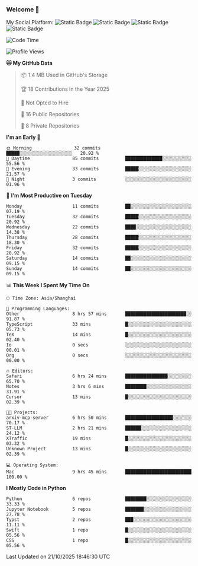 ### Welcome 👋

<!--
**CheneyNine/CheneyNine** is a ✨ _special_ ✨ repository because its `README.md` (this file) appears on your GitHub profile.

Here are some ideas to get you started:

- 🔭 I’m currently working on ...
- 🌱 I’m currently learning ...
- 👯 I’m looking to collaborate on ...
- 🤔 I’m looking for help with ...
- 💬 Ask me about ...
- 📫 How to reach me: ...
- 😄 Pronouns: ...
- ⚡ Fun fact: ...
-->

My Social Platform:
![Static Badge](https://img.shields.io/badge/_-CheneyNine-black?style=flat&logo=Github&logoColor=white&cacheSeconds=https%3A%2F%2Fgithub.com%2FCheneyNine)
![Static Badge](https://img.shields.io/badge/_-cheneynine.top-purple?style=flat&logo=googlehome&logoColor=white&link=https%3A%2F%2Fwww.cheneynine.top)
![Static Badge](https://img.shields.io/badge/_-CQU__Cheney-green?style=flat&logo=wechat&logoColor=white&link=https%3A%2F%2Fwww.linkedin.com%2Fin%2Fyinan-chen-9b09202b9%2F)
![Static Badge](https://img.shields.io/badge/_-Cheney-blue?style=flat&logo=linkedin&logoColor=white&link=https%3A%2F%2Fwww.linkedin.com%2Fin%2Fyinan-chen-9b09202b9%2F)


<!--START_SECTION:waka-->
![Code Time](http://img.shields.io/badge/Code%20Time-418%20hrs%2051%20mins-blue)

![Profile Views](http://img.shields.io/badge/Profile%20Views-0-blue)

**🐱 My GitHub Data** 

> 📦 1.4 MB Used in GitHub's Storage 
 > 
> 🏆 18 Contributions in the Year 2025
 > 
> 🚫 Not Opted to Hire
 > 
> 📜 16 Public Repositories 
 > 
> 🔑 8 Private Repositories 
 > 
**I'm an Early 🐤** 

```text
🌞 Morning                32 commits          █████░░░░░░░░░░░░░░░░░░░░   20.92 % 
🌆 Daytime                85 commits          ██████████████░░░░░░░░░░░   55.56 % 
🌃 Evening                33 commits          █████░░░░░░░░░░░░░░░░░░░░   21.57 % 
🌙 Night                  3 commits           ░░░░░░░░░░░░░░░░░░░░░░░░░   01.96 % 
```
📅 **I'm Most Productive on Tuesday** 

```text
Monday                   11 commits          ██░░░░░░░░░░░░░░░░░░░░░░░   07.19 % 
Tuesday                  32 commits          █████░░░░░░░░░░░░░░░░░░░░   20.92 % 
Wednesday                22 commits          ████░░░░░░░░░░░░░░░░░░░░░   14.38 % 
Thursday                 28 commits          █████░░░░░░░░░░░░░░░░░░░░   18.30 % 
Friday                   32 commits          █████░░░░░░░░░░░░░░░░░░░░   20.92 % 
Saturday                 14 commits          ██░░░░░░░░░░░░░░░░░░░░░░░   09.15 % 
Sunday                   14 commits          ██░░░░░░░░░░░░░░░░░░░░░░░   09.15 % 
```


📊 **This Week I Spent My Time On** 

```text
🕑︎ Time Zone: Asia/Shanghai

💬 Programming Languages: 
Other                    8 hrs 57 mins       ███████████████████████░░   91.87 % 
TypeScript               33 mins             █░░░░░░░░░░░░░░░░░░░░░░░░   05.73 % 
TeX                      14 mins             █░░░░░░░░░░░░░░░░░░░░░░░░   02.40 % 
Io                       0 secs              ░░░░░░░░░░░░░░░░░░░░░░░░░   00.01 % 
Org                      0 secs              ░░░░░░░░░░░░░░░░░░░░░░░░░   00.00 % 

🔥 Editors: 
Safari                   6 hrs 24 mins       ████████████████░░░░░░░░░   65.70 % 
Notes                    3 hrs 6 mins        ████████░░░░░░░░░░░░░░░░░   31.91 % 
Cursor                   13 mins             █░░░░░░░░░░░░░░░░░░░░░░░░   02.39 % 

🐱‍💻 Projects: 
arxiv-mcp-server         6 hrs 50 mins       ██████████████████░░░░░░░   70.17 % 
ST-LLM                   2 hrs 21 mins       ██████░░░░░░░░░░░░░░░░░░░   24.12 % 
XTraffic                 19 mins             █░░░░░░░░░░░░░░░░░░░░░░░░   03.32 % 
Unknown Project          13 mins             █░░░░░░░░░░░░░░░░░░░░░░░░   02.39 % 

💻 Operating System: 
Mac                      9 hrs 45 mins       █████████████████████████   100.00 % 
```

**I Mostly Code in Python** 

```text
Python                   6 repos             ████████░░░░░░░░░░░░░░░░░   33.33 % 
Jupyter Notebook         5 repos             ███████░░░░░░░░░░░░░░░░░░   27.78 % 
Typst                    2 repos             ███░░░░░░░░░░░░░░░░░░░░░░   11.11 % 
Swift                    1 repo              █░░░░░░░░░░░░░░░░░░░░░░░░   05.56 % 
CSS                      1 repo              █░░░░░░░░░░░░░░░░░░░░░░░░   05.56 % 
```




 Last Updated on 21/10/2025 18:46:30 UTC
<!--END_SECTION:waka-->


